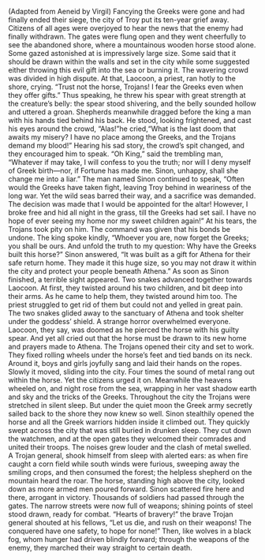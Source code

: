 (Adapted from Aeneid by Virgil)
Fancying the Greeks were gone and had finally ended their siege, the city of Troy put its ten-year grief away. Citizens of all ages were overjoyed to hear the news that the enemy had finally withdrawn. The gates were flung open and they went cheerfully to see the abandoned shore, where a mountainous wooden horse stood alone. Some gazed astonished at is impressively large size. Some said that it should be drawn within the walls and set in the city while some suggested either throwing this evil gift into the sea or burning it. The wavering crowd was divided in high dispute.
At that, Laocoon, a priest, ran hotly to the shore, crying. “Trust not the horse, Trojans! I fear the Greeks even when they offer gifts.” Thus speaking, he threw his spear with great strength at the creature’s belly: the spear stood shivering, and the belly sounded hollow and uttered a groan.
Shepherds meanwhile dragged before the king a man with his hands tied behind his back. He stood, looking frightened, and cast his eyes around the crowd, “Alas!”he cried,“What is the last doom that awaits my misery? I have no place among the Greeks, and the Trojans demand my blood!” Hearing his sad story, the crowd’s spit changed, and they encouraged him to speak.
“Oh King,” said the trembling man, “Whatever if may take, I will confess to you the truth; nor will I deny myself of Greek birth—nor, if Fortune has made me. Sinon, unhappy, shall she change me into a liar.”
The man named Sinon continued to speak, “Often would the Greeks have taken fight, leaving Troy behind in weariness of the long war. Yet the wild seas barred their way, and a sacrifice was demanded. The decision was made that I would be appointed for the altar! However, I broke free and hid all night in the grass, till the Greeks had set sail. I have no hope of ever seeing my home nor my sweet children again!”
At his tears, the Trojans took pity on him. The command was given that his bonds be undone. The king spoke kindly, “Whoever you are, now forget the Greeks; you shall be ours. And unfold the truth to my question: Why have the Greeks built this horse?” Sinon answered, “It was built as a gift for Athena for their safe return home. They made it this huge size, so you may not draw it within the city and protect your people beneath Athena.”
As soon as Sinon finished, a terrible sight appeared. Two snakes advanced together towards Laocoon. At first, they twisted around his two children, and bit deep into their arms. As he came to help them, they twisted around him too. The priest struggled to get rid of them but could not and yelled in great pain. The two snakes glided away to the sanctuary of Athena and took shelter under the goddess’ shield. A strange horror overwhelmed everyone. Laocoon, they say, was doomed as he pierced the horse with his guilty spear. And yet all cried out that the horse must be drawn to its new home and prayers made to Athena.
The Trojans opened their city and set to work. They fixed rolling wheels under the horse’s feet and tied bands on its neck. Around it, boys and girls joyfully sang and laid their hands on the ropes. Slowly it moved, sliding into the city. Four times the sound of metal rang out within the horse. Yet the citizens urged it on.
Meanwhile the heavens wheeled on, and night rose from the sea, wrapping in her vast shadow earth and sky and the tricks of the Greeks. Throughout the city the Trojans were stretched in silent sleep. But under the quiet moon the Greek army secretly sailed back to the shore they now knew so well. Sinon stealthily opened the horse and all the Greek warriors hidden inside it climbed out. They quickly swept across the city that was still buried in drunken sleep. They cut down the watchmen, and at the open gates they welcomed their comrades and united their troops.
The noises grew louder and the clash of metal swelled. A Trojan general, shook himself from sleep with alerted ears: as when fire caught a corn field while south winds were furious, sweeping away the smiling crops, and then consumed the forest; the helpless shepherd on the mountain heard the roar.
The horse, standing high above the city, looked down as more armed men poured forward. Sinon scattered fire here and there, arrogant in victory. Thousands of soldiers had passed through the gates. The narrow streets were now full of weapons; shining points of steel stood drawn, ready for combat.
“Hearts of bravery!” the brave Trojan general shouted at his fellows, “Let us die, and rush on their weapons! The conquered have one safety, to hope for none!”
Then, like wolves in a black fog, whom hunger had driven blindly forward; through the weapons of the enemy, they marched their way straight to certain death.
